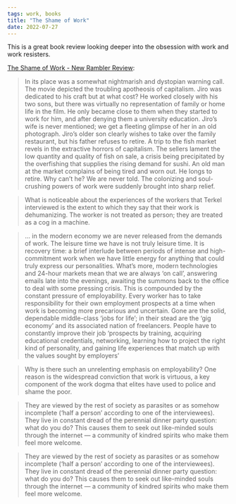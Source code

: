 ```yaml
---
tags: work, books
title: "The Shame of Work"
date: 2022-07-27
---
```


This is a great book review looking deeper into the obsession with work and work resisters.

[The Shame of Work - New Rambler Review](https://newramblerreview.com/book-reviews/political-science/the-shame-of-work):

> In its place was a somewhat nightmarish and dystopian warning call. The movie depicted the troubling apotheosis of capitalism. Jiro was dedicated to his craft but at what cost? He worked closely with his two sons, but there was virtually no representation of family or home life in the film. He only became close to them when they started to work for him, and after denying them a university education. Jiro’s wife is never mentioned; we get a fleeting glimpse of her in an old photograph. Jiro’s older son clearly wishes to take over the family restaurant, but his father refuses to retire. A trip to the fish market revels in the extractive horrors of capitalism. The sellers lament the low quantity and quality of fish on sale, a crisis being precipitated by the overfishing that supplies the rising demand for sushi. An old man at the market complains of being tired and worn out. He longs to retire. Why can’t he? We are never told. The colonizing and soul-crushing powers of work were suddenly brought into sharp relief.

> What is noticeable about the experiences of the workers that Terkel interviewed is the extent to which they say that their work is dehumanizing. The worker is not treated as person; they are treated as a cog in a machine.

> ... in the modern economy we are never released from the demands of work. The leisure time we have is not truly leisure time. It is recovery time: a brief interlude between periods of intense and high-commitment work when we have little energy for anything that could truly express our personalities. What’s more, modern technologies and 24-hour markets mean that we are always ‘on call’, answering emails late into the evenings, awaiting the summons back to the office to deal with some pressing crisis. This is compounded by the constant pressure of employability. Every worker has to take responsibility for their own employment prospects at a time when work is becoming more precarious and uncertain. Gone are the solid, dependable middle-class ‘jobs for life’; in their stead are the ‘gig economy’ and its associated nation of freelancers. People have to constantly improve their job ‘prospects by training, acquiring educational credentials, networking, learning how to project the right kind of personality, and gaining life experiences that match up with the values sought by employers’ 

> Why is there such an unrelenting emphasis on employability? One reason is the widespread conviction that work is virtuous, a key component of the work dogma that elites have used to police and shame the poor.

> They are viewed by the rest of society as parasites or as somehow incomplete (‘half a person’ according to one of the interviewees). They live in constant dread of the perennial dinner party question: what do you do? This causes them to seek out like-minded souls through the internet — a community of kindred spirits who make them feel more welcome.

> They are viewed by the rest of society as parasites or as somehow incomplete (‘half a person’ according to one of the interviewees). They live in constant dread of the perennial dinner party question: what do you do? This causes them to seek out like-minded souls through the internet — a community of kindred spirits who make them feel more welcome.